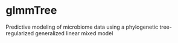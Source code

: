 # glmmTree
Predictive modeling of microbiome data using a phylogenetic tree-regularized generalized linear mixed model
